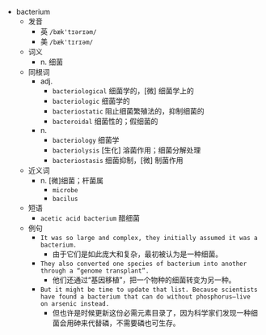 - bacterium
  - 发音
    - 英 `/bæk'tɪərɪəm/`
    - 美 `/bæk'tɪrɪəm/`
  - 词义
    - n. 细菌
  - 同根词
    - adj.
      - `bacteriological` 细菌学的，[微] 细菌学上的
      - `bacteriologic` 细菌学的
      - `bacteriostatic` 阻止细菌繁殖法的，抑制细菌的
      - `bacteroidal` 细菌性的；假细菌的
    - n.
      - `bacteriology` 细菌学
      - `bacteriolysis` [生化] 溶菌作用；细菌分解处理
      - `bacteriostasis` 细菌抑制，[微] 制菌作用
  - 近义词
    - n. [微]细菌；杆菌属
      - `microbe`
      - `bacilus`
  - 短语
    - `acetic acid bacterium` 醋细菌 
  - 例句
    - `It was so large and complex, they initially assumed it was a bacterium.`
      - 由于它们是如此庞大和复杂，最初被认为是一种细菌。
    - `They also converted one species of bacterium into another through a “genome transplant”.`
      - 他们还通过“基因移植”，把一个物种的细菌转变为另一种。
    - `But it might be time to update that list. Because scientists have found a bacterium that can do without phosphorus—live on arsenic instead.`
      - 但也许是时候更新这份必需元素目录了，因为科学家们发现一种细菌会用砷来代替磷，不需要磷也可生存。

